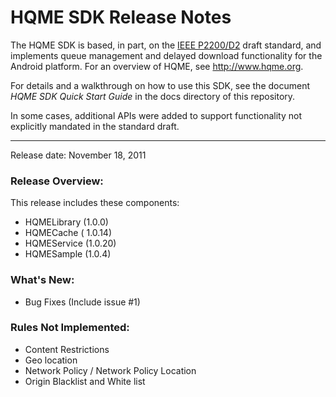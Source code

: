 HQME SDK Release Notes
====


The HQME SDK is based, in part, on the [IEEE P2200/D2](http://standards.ieee.org/develop/project/2200.html) draft standard, and implements queue management and delayed download functionality for the Android platform. For an overview of HQME, see http://www.hqme.org. 

For details and a walkthrough on how to use this SDK, see the document <i>HQME SDK Quick Start Guide</i> in the docs directory of this repository.

In some cases, additional APIs were added to support functionality not explicitly mandated in the standard draft.

_____

Release date: November 18, 2011

### Release Overview:

This release includes these components: 

*  HQMELibrary (1.0.0)
*  HQMECache ( 1.0.14)
*  HQMEService (1.0.20)
*  HQMESample (1.0.4)

### What's New:

*  Bug Fixes (Include issue #1)


### Rules Not Implemented: 

*  Content Restrictions
*  Geo location
*  Network Policy / Network Policy Location
*  Origin Blacklist and White list


